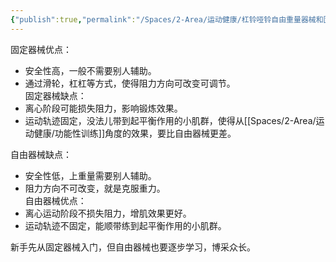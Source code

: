 ```yaml
---
{"publish":true,"permalink":"/Spaces/2-Area/运动健康/杠铃哑铃自由重量器械和固定器械的选择.md","title":"杠铃哑铃自由重量器械和固定器械的选择","created":"2022-12-03","modified":"2023-03-14","published":"2025-07-17T11:05:00.069+08:00","cssclasses":""}
---
```



固定器械优点：

- 安全性高，一般不需要别人辅助。
- 通过滑轮，杠杠等方式，使得阻力方向可改变可调节。  
固定器械缺点：
- 离心阶段可能损失阻力，影响锻炼效果。
- 运动轨迹固定，没法儿带到起平衡作用的小肌群，使得从[[Spaces/2-Area/运动健康/功能性训练]]角度的效果，要比自由器械更差。

自由器械缺点：

- 安全性低，上重量需要别人辅助。
- 阻力方向不可改变，就是克服重力。  
自由器械优点：
- 离心运动阶段不损失阻力，增肌效果更好。
- 运动轨迹不固定，能顺带练到起平衡作用的小肌群。

新手先从固定器械入门，但自由器械也要逐步学习，博采众长。